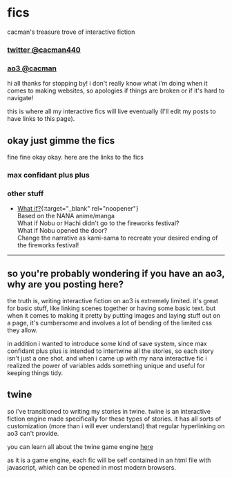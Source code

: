 # fics
cacman's treasure trove of interactive fiction <br/>
### [twitter @cacman440](https://twitter.com/cacman440)
### [ao3 @cacman](https://archiveofourown.org/users/cacman)

hi all thanks for stopping by! i don't really know what i'm doing when it comes to making websites, so apologies if things are broken or if it's hard to navigate!

this is where all my interactive fics will live eventually (I'll edit my posts to have links to this page).

## okay just gimme the fics

fine fine okay okay. here are the links to the fics

### max confidant plus plus

### other stuff
- [What if?](https://v6p9d9t4.ssl.hwcdn.net/html/6682977/index.html){:target="_blank" rel="noopener"}  
Based on the NANA anime/manga  
What if Nobu or Hachi didn't go to the fireworks festival?  
What if Nobu opened the door?  
Change the narrative as kami-sama to recreate your desired ending of the fireworks festival!  

---

## so you're probably wondering if you have an ao3, why are you posting here?

the truth is, writing interactive fiction on ao3 is extremely limited. it's great for basic stuff, like linking scenes together or having some basic text. but when it comes to making it pretty by putting images and laying stuff out on a page, it's cumbersome and involves a lot of bending of the limited css they allow.

in addition i wanted to introduce some kind of save system, since max confidant plus plus is intended to intertwine all the stories, so each story isn't just a one shot. and when i came up with my nana interactive fic i realized the power of variables adds something unique and useful for keeping things tidy.

## twine

so i've transitioned to writing my stories in twine. twine is an interactive fiction engine made specifically for these types of stories. it has all sorts of customization (more than i will ever understand) that regular hyperlinking on ao3 can't provide.

you can learn all about the twine game engine [here](http://twinery.org/)

as it is a game engine, each fic will be self contained in an html file with javascript, which can be opened in most modern browsers.


